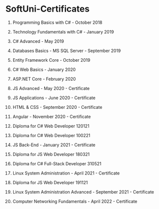 # SoftUni-Certificates

1. Programming Basics with C# - October 2018

2. Technology Fundamentals with C# - January 2019

3. C# Advanced - May 2019

4. Databases Basics - MS SQL Server - September 2019

5. Entity Framework Core - October 2019

6. C# Web Basics - January 2020

7. ASP.NET Core - February 2020

8. JS Advanced - May 2020 - Certificate

9. JS Applications - June 2020 - Certificate

10. HTML & CSS - September 2020 - Certificate

11. Angular - November 2020 - Certificate

12. Diploma for C# Web Developer 120121

13. Diploma for C# Web Developer 100221

14. JS Back-End - January 2021 - Certificate

15. Diploma for JS Web Developer 180321

16. Diploma for C# Full-Stack Developer 310521

17. Linux System Administration - April 2021 - Certificate

18. Diploma for JS Web Developer 191121

19. Linux System Administration Advanced - September 2021 - Certificate

20. Computer Networking Fundamentals - April 2022 - Certificate